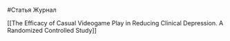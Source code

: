 #Статья 
Журнал


[[The Efficacy of Casual Videogame Play in Reducing Clinical Depression. A Randomized Controlled Study]]